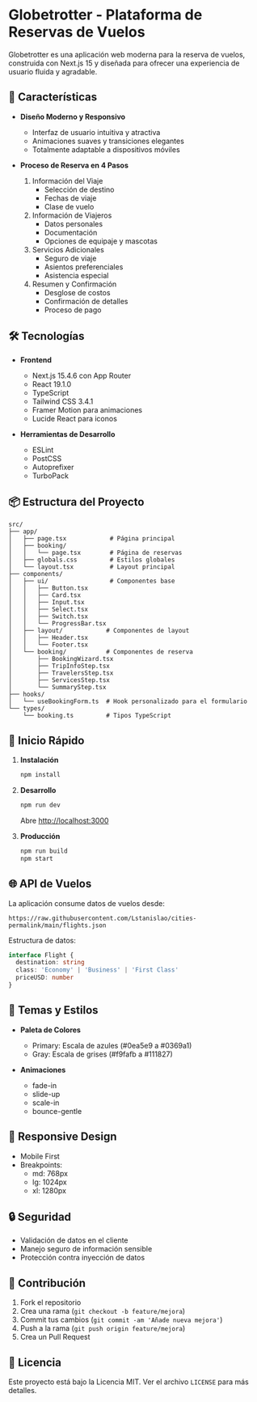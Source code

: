 # Globetrotter - Plataforma de Reservas de Vuelos

Globetrotter es una aplicación web moderna para la reserva de vuelos, construida con Next.js 15 y diseñada para ofrecer una experiencia de usuario fluida y agradable.

## 🌟 Características

- **Diseño Moderno y Responsivo**

  - Interfaz de usuario intuitiva y atractiva
  - Animaciones suaves y transiciones elegantes
  - Totalmente adaptable a dispositivos móviles

- **Proceso de Reserva en 4 Pasos**
  1. Información del Viaje
     - Selección de destino
     - Fechas de viaje
     - Clase de vuelo
  2. Información de Viajeros
     - Datos personales
     - Documentación
     - Opciones de equipaje y mascotas
  3. Servicios Adicionales
     - Seguro de viaje
     - Asientos preferenciales
     - Asistencia especial
  4. Resumen y Confirmación
     - Desglose de costos
     - Confirmación de detalles
     - Proceso de pago

## 🛠 Tecnologías

- **Frontend**

  - Next.js 15.4.6 con App Router
  - React 19.1.0
  - TypeScript
  - Tailwind CSS 3.4.1
  - Framer Motion para animaciones
  - Lucide React para iconos

- **Herramientas de Desarrollo**
  - ESLint
  - PostCSS
  - Autoprefixer
  - TurboPack

## 📦 Estructura del Proyecto

```
src/
├── app/
│   ├── page.tsx            # Página principal
│   ├── booking/
│   │   └── page.tsx        # Página de reservas
│   ├── globals.css         # Estilos globales
│   └── layout.tsx          # Layout principal
├── components/
│   ├── ui/                 # Componentes base
│   │   ├── Button.tsx
│   │   ├── Card.tsx
│   │   ├── Input.tsx
│   │   ├── Select.tsx
│   │   ├── Switch.tsx
│   │   └── ProgressBar.tsx
│   ├── layout/            # Componentes de layout
│   │   ├── Header.tsx
│   │   └── Footer.tsx
│   └── booking/           # Componentes de reserva
│       ├── BookingWizard.tsx
│       ├── TripInfoStep.tsx
│       ├── TravelersStep.tsx
│       ├── ServicesStep.tsx
│       └── SummaryStep.tsx
├── hooks/
│   └── useBookingForm.ts  # Hook personalizado para el formulario
└── types/
    └── booking.ts         # Tipos TypeScript
```

## 🚀 Inicio Rápido

1. **Instalación**

   ```bash
   npm install
   ```

2. **Desarrollo**

   ```bash
   npm run dev
   ```

   Abre [http://localhost:3000](http://localhost:3000)

3. **Producción**
   ```bash
   npm run build
   npm start
   ```

## 🌐 API de Vuelos

La aplicación consume datos de vuelos desde:

```
https://raw.githubusercontent.com/Lstanislao/cities-permalink/main/flights.json
```

Estructura de datos:

```typescript
interface Flight {
  destination: string
  class: 'Economy' | 'Business' | 'First Class'
  priceUSD: number
}
```

## 🎨 Temas y Estilos

- **Paleta de Colores**

  - Primary: Escala de azules (#0ea5e9 a #0369a1)
  - Gray: Escala de grises (#f9fafb a #111827)

- **Animaciones**
  - fade-in
  - slide-up
  - scale-in
  - bounce-gentle

## 📱 Responsive Design

- Mobile First
- Breakpoints:
  - md: 768px
  - lg: 1024px
  - xl: 1280px

## 🔒 Seguridad

- Validación de datos en el cliente
- Manejo seguro de información sensible
- Protección contra inyección de datos

## 🤝 Contribución

1. Fork el repositorio
2. Crea una rama (`git checkout -b feature/mejora`)
3. Commit tus cambios (`git commit -am 'Añade nueva mejora'`)
4. Push a la rama (`git push origin feature/mejora`)
5. Crea un Pull Request

## 📄 Licencia

Este proyecto está bajo la Licencia MIT. Ver el archivo `LICENSE` para más detalles.
